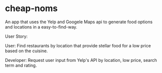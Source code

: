 # cheap-noms
An app that uses the Yelp and Googele Maps api to generate food options and locations in a easy-to-find-way.

User Story:

User:
Find restaurants by location that provide stellar food for a low price based on the cuisine.

Developer:
Request user input from Yelp's API by location, low price, search term and rating.

